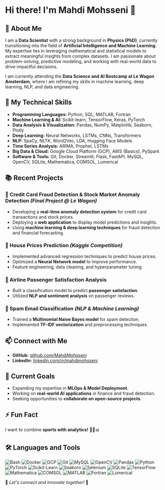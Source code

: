 # Hi there! I'm Mahdi Mohsseni 👋

## 🚀 About Me
I am a **Data Scientist** with a strong background in **Physics (PhD)**, currently transitioning into the field of **Artificial Intelligence and Machine Learning**. My expertise lies in leveraging mathematical and statistical models to extract meaningful insights from complex datasets. I am passionate about problem-solving, predictive modeling, and working with real-world data to drive impactful decisions.

I am currently attending the **Data Science and AI Bootcamp at Le Wagon Amsterdam**, where I am refining my skills in machine learning, deep learning, NLP, and data engineering.

## 🔬 My Technical Skills
- **Programming Languages:** Python, SQL, MATLAB, Fortran
- **Machine Learning & AI:** Scikit-learn, TensorFlow, Keras, PyTorch
- **Data Analysis & Visualization:** Pandas, NumPy, Matplotlib, Seaborn, Plotly
- **Deep Learning:** Neural Networks, LSTMs, CNNs, Transformers
- **NLP:** SpaCy, NLTK, Word2Vec, LDA, Hugging Face Models
- **Time Series Analysis:** ARIMA, Prophet, LSTMs
- **Big Data & Cloud:** Google Cloud Platform (GCP), AWS (Basics), PySpark
- **Software & Tools:** Git, Docker, Streamlit, Flask, FastAPI, MySQL, OpenCV, SQLite, Mathematica, COMSOL, Lumerical

## 📚 Recent Projects
### 🔹 Credit Card Fraud Detection & Stock Market Anomaly Detection *(Final Project @ Le Wagon)*
- Developing a **real-time anomaly detection system** for credit card transactions and stock prices.
- Deploying a **web application** to display model predictions and insights.
- Using **machine learning & deep learning techniques** for fraud detection and financial forecasting.

### 🔹 House Prices Prediction *(Kaggle Competition)*
- Implemented advanced regression techniques to predict house prices.
- Optimized a **Neural Network model** to improve performance.
- Feature engineering, data cleaning, and hyperparameter tuning.

### 🔹 Airline Passenger Satisfaction Analysis
- Built a classification model to predict **passenger satisfaction**.
- Utilized **NLP and sentiment analysis** on passenger reviews.

### 🔹 Spam Email Classification *(NLP & Machine Learning)*
- Trained a **Multinomial Naive Bayes model** for spam detection.
- Implemented **TF-IDF vectorization** and preprocessing techniques.

## 📫 Connect with Me
- **GitHub:** [github.com/MahdiMohsseni](https://github.com/MahdiMohsseni)
- **LinkedIn:** [linkedin.com/in/mahdimohsseni](https://www.linkedin.com/in/mahdimohsseni/)

## 🎯 Current Goals
- Expanding my expertise in **MLOps & Model Deployment**.
- Working on **real-world AI applications** in finance and fraud detection.
- Seeking opportunities to **collaborate on open-source projects**.

## ⚡ Fun Fact
I want to combine **sports with analytics!** 🏋️‍♂️📊

## 🛠️ Languages and Tools

![Bash](https://img.shields.io/badge/-Bash-4EAA25?style=flat&logo=GNU-Bash&logoColor=white)
![Docker](https://img.shields.io/badge/-Docker-2496ED?style=flat&logo=Docker&logoColor=white)
![GCP](https://img.shields.io/badge/-GCP-4285F4?style=flat&logo=Google-Cloud&logoColor=white)
![Git](https://img.shields.io/badge/-Git-F05032?style=flat&logo=Git&logoColor=white)
![MySQL](https://img.shields.io/badge/-MySQL-4479A1?style=flat&logo=MySQL&logoColor=white)
![OpenCV](https://img.shields.io/badge/-OpenCV-5C3EE8?style=flat&logo=OpenCV&logoColor=white)
![Pandas](https://img.shields.io/badge/-Pandas-150458?style=flat&logo=Pandas&logoColor=white)
![Python](https://img.shields.io/badge/-Python-3776AB?style=flat&logo=Python&logoColor=white)
![PyTorch](https://img.shields.io/badge/-PyTorch-EE4C2C?style=flat&logo=PyTorch&logoColor=white)
![Scikit-Learn](https://img.shields.io/badge/-Scikit_Learn-F7931E?style=flat&logo=Scikit-learn&logoColor=white)
![Seaborn](https://img.shields.io/badge/-Seaborn-009688?style=flat&logo=Seaborn&logoColor=white)
![Selenium](https://img.shields.io/badge/-Selenium-43B02A?style=flat&logo=Selenium&logoColor=white)
![SQLite](https://img.shields.io/badge/-SQLite-003B57?style=flat&logo=SQLite&logoColor=white)
![TensorFlow](https://img.shields.io/badge/-TensorFlow-FF6F00?style=flat&logo=TensorFlow&logoColor=white)
![Mathematica](https://img.shields.io/badge/-Mathematica-DD1100?style=flat&logo=Wolfram&logoColor=white)
![COMSOL](https://img.shields.io/badge/-COMSOL-1B4F72?style=flat&logo=COMSOL&logoColor=white)
![MATLAB](https://img.shields.io/badge/-MATLAB-0076A8?style=flat&logo=Mathworks&logoColor=white)
![Fortran](https://img.shields.io/badge/-Fortran-734F96?style=flat&logo=Fortran&logoColor=white)
![Lumerical](https://img.shields.io/badge/-Lumerical-FF6600?style=flat&logo=Lumerical&logoColor=white)

📌 *Let's connect and innovate together!* 🚀

